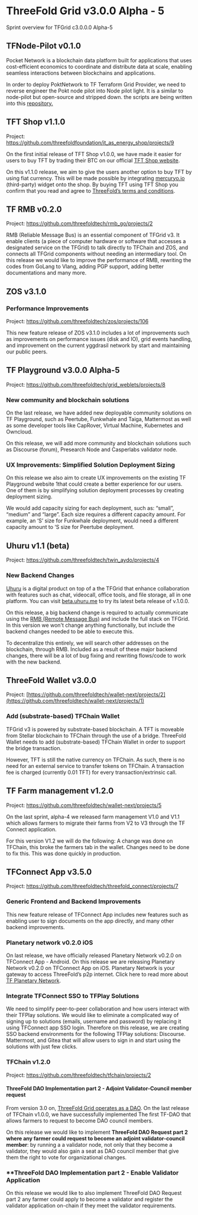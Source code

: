 
# ThreeFold Grid v3.0.0 Alpha - 5

Sprint overview for TFGrid c3.0.0.0 Alpha-5

## TFNode-Pilot v0.1.0

Pocket Network is a blockchain data platform built for applications that uses cost-efficient economics to coordinate and distribute data at scale, enabling seamless interactions between blockchains and applications.

In order to deploy PoktNetwork to TF Terraform Grid Provider, we need to reverse engineer the Pokt node pilot into Node pilot light. It is a similar to node-pilot but open-source and stripped down. the scripts are being written into this [repository.](https://github.com/threefoldtech/node-pilot-light)

## TFT Shop v1.1.0

Project: https://github.com/threefoldfoundation/it_as_energy_shop/projects/9

On the first initial release of TFT Shop v1.0.0, we have made it easier for users to buy TFT by trading their BTC on our official [TFT Shop website](https://gettft.com/gettft/).

On this v1.1.0 release, we aim to give the users another option to buy TFT by using fiat currency. This will be made possible by integrating [mercuryo.io](http://www.mercuryo.io/) (third-party) widget onto the shop. By buying TFT using TFT Shop you confirm that you read and agree to [ThreeFold’s terms and conditions](https://library.threefold.me/info/legal/#/legal__terms_conditions_gettft).


## TF RMB v0.2.0

Project: https://github.com/threefoldtech/rmb_go/projects/2

RMB (Reliable Message Bus) is an essential component of TFGrid v3. It enable clients (a piece of computer hardware or software that accesses a designated service on the TFGrid) to talk directly to TFChain and ZOS,  and connects all TFGrid components without needing an intermediary tool. On this release we would like to improve the performance of RMB, rewriting the codes from GoLang to Vlang, adding PGP support, adding better documentations and many more.

## ZOS v3.1.0

### Performance Improvements
Project: https://github.com/threefoldtech/zos/projects/106

This new feature release of ZOS v3.1.0 includes a lot of improvements such as improvements on performance issues (disk and IO), grid events handling, and improvement on the current yggdrasil network by start and maintaining our public peers.

## TF Playground v3.0.0 Alpha-5
Project: https://github.com/threefoldtech/grid_weblets/projects/8

### New community and blockchain solutions
On the last release, we have added new deployable community solutions on TF Playground, such as Peertube, Funkwhale and Taiga, Mattermost as well as some developer tools like CapRover, Virtual Machine, Kubernetes and Owncloud.

On this release, we will add more community and blockchain solutions such as Discourse (forum), Presearch Node and Casperlabs validator node.

### UX Improvements: Simplified Solution Deployment Sizing
On this release we also aim to create UX improvements on the existing TF Playground website 1that could create a better experience for our users. One of them is by simplifying solution deployment processes by creating deployment sizing.

We would add capacity sizing for each deployment, such as: “small”, “medium” and “large”. Each size requires a different capacity amount. For example, an ‘S’ size for Funkwhale deployment, would need a different capacity amount to ‘S size for Peertube deployment.

## Uhuru v1.1 (beta)

Project: https://github.com/threefoldtech/twin_aydo/projects/4

### New Backend Changes

[Uhuru](www.uhuru.me) is a digital product on top of a the TFGrid that enhance collaboration with features such as chat, videocall, office tools, and file storage, all in one platform. You can visit [beta.uhuru.me](beta.uhuru.me) to try its latest beta release of v.1.0.0.

On this release, a big backend change is required to actually communicate using the [RMB (Remote Message Bus)](https://github.com/threefoldtech/rmb) and include the full stack on TFGrid. In this version we won't change anything functionally, but include the backend changes needed to be able to execute this.

To decentralize this entirely, we will search other addresses on the blockchain, through RMB. Included as a result of these major backend changes, there will be a lot of bug fixing and rewriting flows/code to work with the new backend.


## ThreeFold Wallet v3.0.0

Project: [https://github.com/threefoldtech/wallet-next/projects/2](https://github.com/threefoldtech/wallet-next/projects/1)

### Add (substrate-based) TFChain Wallet

TFGrid v3 is powered by substrate-based blockchain. A TFT is moveable from Stellar blockchain to TFChain through the use of a bridge.
ThreeFold Wallet needs to add (substrate-based) TFChain Wallet in order to support the bridge transaction. 

However, TFT is still the native currency on TFChain. As such, there is no need for an external service to transfer tokens on TFChain. A transaction fee is charged (currently 0.01 TFT) for every transaction/extrinsic call. 

## TF Farm management v1.2.0

Project: https://github.com/threefoldtech/wallet-next/projects/5

On the last sprint, alpha-4 we released farm management V1.0 and V1.1 which allows farmers to migrate their farms from V2 to V3 through the TF Connect application.

For this version V1.2 we will do the following: 
A change was done on TFChain, this broke the farmers tab in the wallet. Changes need to be done to fix this. This was done quickly in production.

## TFConnect App v3.5.0

Project: https://github.com/threefoldtech/threefold_connect/projects/7

### Generic Frontend and Backend Improvements
This new feature release of TFConnect App includes new features such as enabling user to sign documents on the app directly, and many other backend improvements.

### Planetary network v0.2.0 iOS

On last release, we have officially released Planetary Network v0.2.0 on TFConnect App - Android. On this release we are releasing  Planetary Network v0.2.0 on TFConnect App on iOS. Planetary Network is your gateway to access ThreeFold’s p2p internet. Click here to read more about[ TF Planetary Network](https://library.threefold.me/info/manual/#/manual__yggdrasil_client). 

### Integrate TFConnect SSO to TFPlay Solutions

We need to simplify peer-to-peer collaboration and how users interact with their TFPlay solutions. We would like to eliminate a complicated way of signing up    to solutions (emails, username and password) by replacing it using TFConnect app SSO login. Therefore on this release, we are creating SSO backend environments for the following TFPlay solutions: Discourse. Mattermost, and Gitea that will allow users to sign in and start using the solutions with just few clicks.

### **TFChain v1.2.0**

Project: https://github.com/threefoldtech/tfchain/projects/2

#### **ThreeFold DAO Implementation part 2 - Adjoint Validator-Council member request**

From version 3.0 on, [ThreeFold Grid operates as a DAO](https://library.threefold.me/info/threefold#/tfgrid/threefold__dao). On the last release of TFChain v1.0.0,  we have successfully implemented The first TF-DAO that allows farmers to request to become DAO council members. 

On this release we would like to implement **ThreeFold DAO Request part 2 where any farmer could request to become an adjoint validator-council member**: by running a a validator node, not only that they become a validator, they would also gain a seat as DAO council member that give them the right to vote for organizational changes.

### **ThreeFold DAO Implementation part 2 - Enable Validator Application

On this release we would like to also implement ThreeFold DAO Request part 2 any farmer could apply to become a validator and register the validator application on-chain if they meet the validator requirements.
